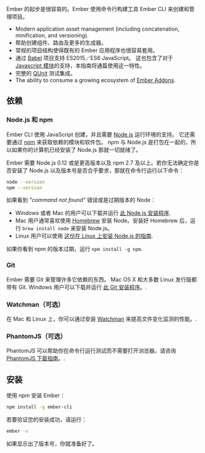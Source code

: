 Ember 的起步是很容易的。Ember 使用命令行构建工具 Ember CLI 来创建和管理项目。

* Modern application asset management (including concatenation, minification, and versioning).
* 帮助创建组件、路由及更多的生成器。
* 常规的项目结构使得既有的 Ember 应用程序也很容易套用。
* 通过 [Babel](http://babeljs.io/docs/learn-es2015/) 项目支持 ES2015／ES6 JavaScript。 这也包含了对于 [Javascript 模块](http://exploringjs.com/es6/ch_modules.html)的支持，本指南将通篇使用这一特性。
* 完整的 [QUnit](https://qunitjs.com/) 测试集成。
* The ability to consume a growing ecosystem of [Ember Addons](https://emberobserver.com/).

## 依赖

### Node.js 和 npm

Ember CLI 使用 JavaScript 创建，并且需要 [Node.js](https://nodejs.org/) 运行环境的支持。 它还需要通过 [npm](https://www.npmjs.com/) 来获取依赖的模块和软件包。 npm 与 Node.js 是打包在一起的，所以如果你的计算机已经安装了 Node.js 那就一切就绪了。

Ember 需要 Node.js 0.12 或是更高版本以及 npm 2.7 及以上。若你无法确定你是否安装了 Node.js 以及版本号是否合乎要求，那就在命令行运行以下命令：

```bash
node --version
npm --version
```

如果看到 *"command not found"* 错误或是过期版本的 Node：

* Windows 或者 Mac 的用户可以下载并运行 [此 Node.js 安装程序](http://nodejs.org/download/).
* Mac 用户通常喜欢使用 [Homebrew](http://brew.sh/) 安装 Node。安装好 Homebrew 后，运行 `brew install node` 来安装 Node.js。
* Linux 用户可以使用 [这份在 Linux 上安装 Node.js 的指南](https://github.com/joyent/node/wiki/Installing-Node.js-via-package-manager).

如果你看到 npm 的版本过期，运行 `npm install -g npm`.

### Git

Ember 需要 Git 来管理许多它依赖的东西。 Mac OS X 和大多数 Linux 发行版都带有 Git. Windows 用户可以下载并运行 [此 Git 安装程序](http://git-scm.com/download/win)。.

### Watchman（可选）

在 Mac 和 Linux 上，你可以通过安装 [Watchman](https://facebook.github.io/watchman/docs/install.html) 来提高文件变化监测的性能。.

### PhantomJS（可选）

PhantomJS 可以帮助你在命令行运行测试而不需要打开浏览器。请咨询 [PhantomJS 下载指南](http://phantomjs.org/download.html)。.

## 安装

使用 npm 安装 Ember：

```bash
npm install -g ember-cli
```

若要验证您的安装成功，请运行：

```bash
ember -v
```

如果显示出了版本号，你就准备好了。